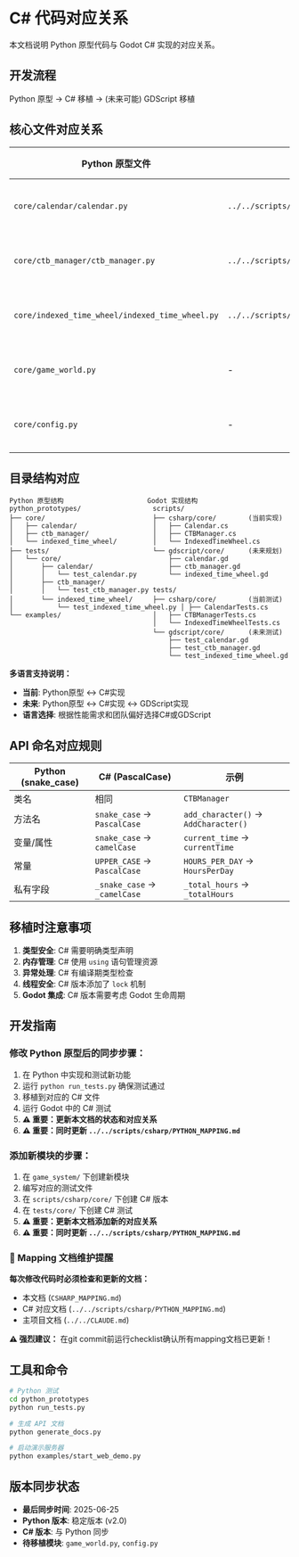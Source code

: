 # C# 代码对应关系

本文档说明 Python 原型代码与 Godot C# 实现的对应关系。

## 开发流程

Python 原型 → C# 移植 → (未来可能) GDScript 移植

## 核心文件对应关系

| Python 原型文件 | C# 实现文件 | Python 测试 | C# 测试 | 状态 |
|----------------|-------------|----------|---------|------|
| `core/calendar/calendar.py` | `../../scripts/csharp/core/Calendar.cs` | `tests/core/calendar/test_calendar.py` | `../../tests/csharp/core/CalendarTests.cs` | ✅ 已同步 |
| `core/ctb_manager/ctb_manager.py` | `../../scripts/csharp/core/CTBManager.cs` | `tests/core/ctb_manager/test_ctb_manager.py` | `../../tests/csharp/core/CTBManagerTests.cs` | ✅ 已同步 |
| `core/indexed_time_wheel/indexed_time_wheel.py` | `../../scripts/csharp/core/IndexedTimeWheel.cs` | `tests/core/indexed_time_wheel/test_indexed_time_wheel.py` | `../../tests/csharp/core/IndexedTimeWheelTests.cs` | ✅ 已同步 |
| `core/game_world.py` | - | `tests/core/test_game_world.py` | - | ❌ 待移植 |
| `core/config.py` | - | - | - | ❌ 待移植 |

## 目录结构对应

```
Python 原型结构                     Godot 实现结构
python_prototypes/                  scripts/
├── core/                           ├── csharp/core/        (当前实现)
│   ├── calendar/                   │   ├── Calendar.cs
│   ├── ctb_manager/                │   ├── CTBManager.cs
│   └── indexed_time_wheel/         │   └── IndexedTimeWheel.cs
├── tests/                          └── gdscript/core/      (未来规划)
│   └── core/                           ├── calendar.gd
│       ├── calendar/                   ├── ctb_manager.gd
│       │   └── test_calendar.py        └── indexed_time_wheel.gd
│       ├── ctb_manager/
│       │   └── test_ctb_manager.py tests/
│       └── indexed_time_wheel/     ├── csharp/core/        (当前测试)
│           └── test_indexed_time_wheel.py │ ├── CalendarTests.cs  
└── examples/                       │   ├── CTBManagerTests.cs
                                    │   └── IndexedTimeWheelTests.cs
                                    └── gdscript/core/      (未来测试)
                                        ├── test_calendar.gd
                                        ├── test_ctb_manager.gd  
                                        └── test_indexed_time_wheel.gd
```

**多语言支持说明：**
- **当前**: Python原型 ↔ C#实现
- **未来**: Python原型 ↔ C#实现 ↔ GDScript实现
- **语言选择**: 根据性能需求和团队偏好选择C#或GDScript

## API 命名对应规则

| Python (snake_case) | C# (PascalCase) | 示例 |
|---------------------|-----------------|------|
| 类名 | 相同 | `CTBManager` |
| 方法名 | `snake_case` → `PascalCase` | `add_character()` → `AddCharacter()` |
| 变量/属性 | `snake_case` → `camelCase` | `current_time` → `currentTime` |
| 常量 | `UPPER_CASE` → `PascalCase` | `HOURS_PER_DAY` → `HoursPerDay` |
| 私有字段 | `_snake_case` → `_camelCase` | `_total_hours` → `_totalHours` |

## 移植时注意事项

1. **类型安全**: C# 需要明确类型声明
2. **内存管理**: C# 使用 `using` 语句管理资源
3. **异常处理**: C# 有编译期类型检查
4. **线程安全**: C# 版本添加了 `lock` 机制
5. **Godot 集成**: C# 版本需要考虑 Godot 生命周期

## 开发指南

### 修改 Python 原型后的同步步骤：
1. 在 Python 中实现和测试新功能
2. 运行 `python run_tests.py` 确保测试通过
3. 移植到对应的 C# 文件
4. 运行 Godot 中的 C# 测试
5. **⚠️ 重要：更新本文档的状态和对应关系**
6. **⚠️ 重要：同时更新 `../../scripts/csharp/PYTHON_MAPPING.md`**

### 添加新模块的步骤：
1. 在 `game_system/` 下创建新模块
2. 编写对应的测试文件
3. 在 `scripts/csharp/core/` 下创建 C# 版本
4. 在 `tests/core/` 下创建 C# 测试
5. **⚠️ 重要：更新本文档添加新的对应关系**
6. **⚠️ 重要：同时更新 `../../scripts/csharp/PYTHON_MAPPING.md`**

### 🔄 Mapping 文档维护提醒

**每次修改代码时必须检查和更新的文档：**
- 本文档 (`CSHARP_MAPPING.md`)
- C# 对应文档 (`../../scripts/csharp/PYTHON_MAPPING.md`)
- 主项目文档 (`../../CLAUDE.md`)

**⚠️ 强烈建议：** 在git commit前运行checklist确认所有mapping文档已更新！

## 工具和命令

```bash
# Python 测试
cd python_prototypes
python run_tests.py

# 生成 API 文档
python generate_docs.py

# 启动演示服务器
python examples/start_web_demo.py
```

## 版本同步状态

- **最后同步时间**: 2025-06-25
- **Python 版本**: 稳定版本 (v2.0)
- **C# 版本**: 与 Python 同步
- **待移植模块**: `game_world.py`, `config.py`
